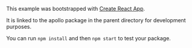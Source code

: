 This example was bootstrapped with [Create React App](https://github.com/facebook/create-react-app).

It is linked to the apollo package in the parent directory for development purposes.

You can run `npm install` and then `npm start` to test your package.

